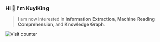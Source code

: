 ### Hi 👋 I'm KuyiKing

> I am now interested in **Information Extraction**, **Machine Reading Comprehension**, and **Knowledge Graph**.


![Visit counter](https://count.getloli.com/get/@:SchlampigGitHub?theme=rule34)





